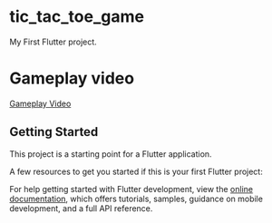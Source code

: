 # tic_tac_toe_game

My First Flutter project.

# Gameplay video
[Gameplay Video](Tic_tac_toe.mp4)

## Getting Started

This project is a starting point for a Flutter application.

A few resources to get you started if this is your first Flutter project:

For help getting started with Flutter development, view the
[online documentation](https://docs.flutter.dev/), which offers tutorials,
samples, guidance on mobile development, and a full API reference.
